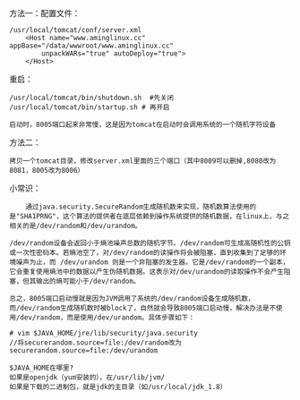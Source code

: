 方法一：配置文件：

	/usr/local/tomcat/conf/server.xml
        <Host name="www.aminglinux.cc"  appBase="/data/wwwroot/www.aminglinux.cc"
            unpackWARs="true" autoDeploy="true">
        </Host>

重启：

	/usr/local/tomcat/bin/shutdown.sh  #先关闭
	/usr/local/tomcat/bin/startup.sh # 再开启
	
	启动时，8005端口起来非常慢，这是因为tomcat在启动时会调用系统的一个随机字符设备

方法二：

	拷贝一个tomcat目录，修改server.xml里面的三个端口（其中8009可以删掉,8080改为8081，8005改为8006）


小常识：
```	
	通过java.security.SecureRandom生成随机数来实现，随机数算法使用的是"SHA1PRNG"，这个算法的提供者在底层依赖到操作系统提供的随机数据，在linux上，与之相关的是/dev/random和/dev/urandom。

/dev/random设备会返回小于熵池噪声总数的随机字节。/dev/random可生成高随机性的公钥或一次性密码本。若熵池空了，对/dev/random的读操作将会被阻塞，直到收集到了足够的环境噪声为止，而 /dev/urandom 则是一个非阻塞的发生器。它是/dev/random的一个副本，它会重复使用熵池中的数据以产生伪随机数据。这表示对/dev/urandom的读取操作不会产生阻塞，但其输出的熵可能小于/dev/random。

总之，8005端口启动慢就是因为JVM调用了系统的/dev/random设备生成随机数，而/dev/random生成随机数时被block了，自然就会导致8005端口启动慢，解决办法是不使用/dev/random，而是使用/dev/urandom。具体步骤如下：

# vim $JAVA_HOME/jre/lib/security/java.security 
//将securerandom.source=file:/dev/random改为securerandom.source=file:/dev/urandom

$JAVA_HOME在哪里?
如果是openjdk（yum安装的），在/usr/lib/jvm/
如果是下载的二进制包，就是jdk的主目录（如/usr/local/jdk_1.8）
```
